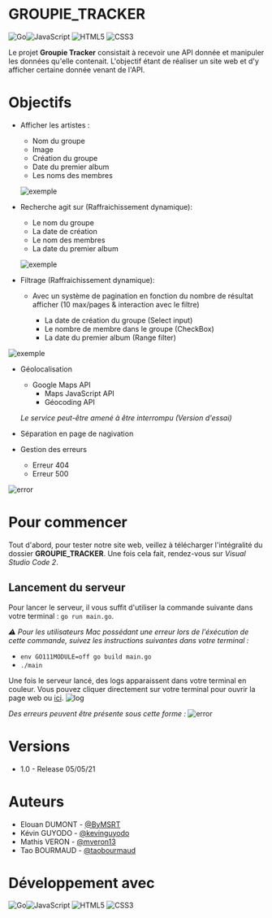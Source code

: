 # GROUPIE_TRACKER

<img alt="Go" src="https://img.shields.io/badge/go-%2300ADD8.svg?&style=for-the-badge&logo=go&logoColor=white"/><img alt="JavaScript" src="https://img.shields.io/badge/javascript-%23323330.svg?&style=for-the-badge&logo=javascript&logoColor=%23F7DF1E"/>
<img alt="HTML5" src="https://img.shields.io/badge/html5-%23E34F26.svg?&style=for-the-badge&logo=html5&logoColor=white"/>
<img alt="CSS3" src="https://img.shields.io/badge/css3-%231572B6.svg?&style=for-the-badge&logo=css3&logoColor=white"/>

Le projet **Groupie Tracker** consistait à recevoir une API donnée et manipuler les données qu'elle contenait. L'objectif étant de réaliser un site web et d'y afficher certaine donnée venant de l'API.

# Objectifs

* Afficher les artistes :
    * Nom du groupe
    * Image
    * Création du groupe
    * Date du premier album
    * Les noms des membres

    ![exemple](https://cdn.discordapp.com/attachments/826340732117712916/839429860706615306/Capture_decran_2021-05-05_a_11.14.18.png)

* Recherche agit sur (Raffraichissement dynamique):
    * Le nom du groupe
    * La date de création
    * Le nom des membres
    * La date du premier album

    ![exemple](https://cdn.discordapp.com/attachments/826340732117712916/839433027012657158/Capture_decran_2021-05-05_a_11.26.54.png)

* Filtrage (Raffraichissement dynamique): 
    * Avec un système de pagination en fonction du nombre de résultat afficher (10 max/pages & interaction avec le filtre)

        * La date de création du groupe (Select input)
        * Le nombre de membre dans le groupe (CheckBox)
        * La date du premier album (Range filter)
        
![exemple](https://cdn.discordapp.com/attachments/826340732117712916/839431747250683914/Capture_decran_2021-05-05_a_11.21.42.png)


* Géolocalisation

    * Google Maps API
        * Maps JavaScript API
        * Géocoding API

    *Le service peut-être amené à être interrompu (Version d'essai)*

* Séparation en page de nagivation

* Gestion des erreurs

    * Erreur 404
    * Erreur 500

![error](https://cdn.discordapp.com/attachments/826340732117712916/839427272390082560/Capture_decran_2021-05-05_a_11.04.03.png)

# Pour commencer

Tout d'abord, pour tester notre site web, veillez à télécharger l'intégralité du dossier **GROUPIE_TRACKER**. Une fois cela fait, rendez-vous sur *Visual Studio Code 2*. 

## Lancement du serveur

Pour lancer le serveur, il vous suffit d'utiliser la commande suivante dans votre terminal : ``go run main.go``. 

*⚠️ Pour les utilisateurs Mac possédant une erreur lors de l'éxécution de cette commande, suivez les instructions suivantes dans votre terminal :*

- ``env GO111MODULE=off go build main.go``
- ``./main``

Une fois le serveur lancé, des logs apparaissent dans votre terminal en couleur. Vous pouvez cliquer directement sur votre terminal pour ouvrir la page web ou [ici](http://localhost:8000).
![log](https://cdn.discordapp.com/attachments/826340732117712916/839426124756025344/Capture_decran_2021-05-05_a_10.58.49.png)

*Des erreurs peuvent être présente sous cette forme :*
![error](https://cdn.discordapp.com/attachments/826340732117712916/839427272390082560/Capture_decran_2021-05-05_a_11.04.03.png)

# Versions

* 1.0 - Release 05/05/21

# Auteurs

* Elouan DUMONT - [@ByMSRT](https://github.com/ByMSRT)
* Kévin GUYODO - [@kevinguyodo](https://github.com/kevinguyodo)
* Mathis VERON - [@mveron13](https://github.com/mveron13)
* Tao BOURMAUD - [@taobourmaud](https://github.com/taobourmaud)

# Développement avec 

<img alt="Go" src="https://img.shields.io/badge/go-%2300ADD8.svg?&style=for-the-badge&logo=go&logoColor=white"/><img alt="JavaScript" src="https://img.shields.io/badge/javascript-%23323330.svg?&style=for-the-badge&logo=javascript&logoColor=%23F7DF1E"/>
<img alt="HTML5" src="https://img.shields.io/badge/html5-%23E34F26.svg?&style=for-the-badge&logo=html5&logoColor=white"/>
<img alt="CSS3" src="https://img.shields.io/badge/css3-%231572B6.svg?&style=for-the-badge&logo=css3&logoColor=white"/>

